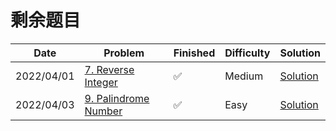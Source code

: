# 剩余题目
| Date       | Problem                                                                  | Finished | Difficulty | Solution                                     |
|------------|--------------------------------------------------------------------------|----------|------------|----------------------------------------------|
| 2022/04/01 | [7. Reverse Integer](https://leetcode.com/problems/reverse-integer/)     | ✅        | Medium     | [Solution](./src/first200/Reverse.java)      |
| 2022/04/03 | [9. Palindrome Number](https://leetcode.com/problems/palindrome-number/) | ✅        | Easy       | [Solution](./src/first200/IsPalindrome.java) |
